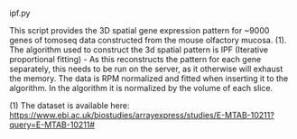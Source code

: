 ipf.py

This script provides the 3D spatial gene expression pattern for ~9000 genes of tomoseq data constructed from the mouse olfactory mucosa. (1). 
The algorithm used to construct the 3d spatial pattern is IPF (Iterative proportional fitting) - As this reconstructs the pattern for each gene separately, this needs to be run on the server, as it otherwise will exhaust the memory.
The data is RPM normalized and fitted when inserting it to the algorithm.
In the algorithm it is normalized by the volume of each slice.



(1) The dataset is available here: https://www.ebi.ac.uk/biostudies/arrayexpress/studies/E-MTAB-10211?query=E-MTAB-10211#
